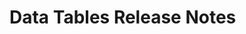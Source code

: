 <!-- Release notes authoring guidelines: http://keepachangelog.com/ -->

# Data Tables Release Notes

<!-- ## [Unreleased] -->

<!-- ## [VERSION] -->
